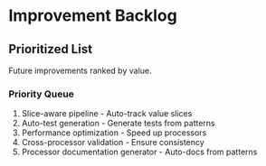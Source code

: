 # Improvement Backlog

## Prioritized List
Future improvements ranked by value.

### Priority Queue
1. Slice-aware pipeline - Auto-track value slices
2. Auto-test generation - Generate tests from patterns
3. Performance optimization - Speed up processors
4. Cross-processor validation - Ensure consistency
5. Processor documentation generator - Auto-docs from patterns